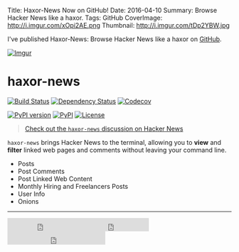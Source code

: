 Title: Haxor-News Now on GitHub!
Date: 2016-04-10
Summary: Browse Hacker News like a haxor.
Tags: GitHub
CoverImage: http://i.imgur.com/xOpi2AE.png
Thumbnail: http://i.imgur.com/tDp2YBW.jpg

I've published Haxor-News: Browse Hacker News like a haxor on [GitHub](https://github.com/donnemartin/haxor-news).

<a href="https://camo.githubusercontent.com/c5e300d1d214725a0cbe41053c343c179bf3ff7c/687474703a2f2f692e696d6775722e636f6d2f43346d6b63334c2e676966" target="_blank"><img src="https://camo.githubusercontent.com/c5e300d1d214725a0cbe41053c343c179bf3ff7c/687474703a2f2f692e696d6775722e636f6d2f43346d6b63334c2e676966" alt="Imgur" data-canonical-src="http://i.imgur.com/C4mkc3L.gif" style="max-width:100%;"></a>

haxor-news
=================

[![Build Status](https://travis-ci.org/donnemartin/haxor-news.svg?branch=master)](https://travis-ci.org/donnemartin/haxor-news) [![Dependency Status](https://gemnasium.com/donnemartin/haxor-news.svg)](https://gemnasium.com/donnemartin/haxor-news) [![Codecov](https://img.shields.io/codecov/c/github/donnemartin/haxor-news.svg)](https://codecov.io/github/donnemartin/haxor-news/haxor-news)

[![PyPI version](https://badge.fury.io/py/haxor-news.svg)](http://badge.fury.io/py/haxor-news) [![PyPI](https://img.shields.io/pypi/pyversions/haxor-news.svg)](https://pypi.python.org/pypi/haxor-news/) [![License](http://img.shields.io/:license-apache-blue.svg)](http://www.apache.org/licenses/LICENSE-2.0.html)

>[Check out the `haxor-news` discussion on Hacker News](https://news.ycombinator.com/item?id=11518596)

`haxor-news` brings Hacker News to the terminal, allowing you to **view** and **filter** linked web pages and comments without leaving your command line.

* Posts
* Post Comments
* Post Linked Web Content
* Monthly Hiring and Freelancers Posts
* User Info
* Onions

<hr class="featurette-divider">
<iframe src="https://ghbtns.com/github-btn.html?user=donnemartin&amp;repo=haxor-news&amp;type=star&amp;count=true&amp;size=large" width="160px" height="30px" frameborder="0" scrolling="0"></iframe><iframe src="https://ghbtns.com/github-btn.html?user=donnemartin&amp;repo=haxor-news&amp;type=fork&amp;count=true&amp;size=large" width="158px" height="30px" frameborder="0" scrolling="0"></iframe><iframe src="https://ghbtns.com/github-btn.html?user=donnemartin&amp;type=follow&amp;count=true&amp;size=large" width="220px" height="30px" frameborder="0" scrolling="0"></iframe>
